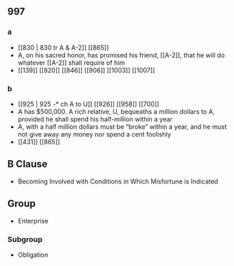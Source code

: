 ## 997
### a
- [[830 | 830 tr A &amp; A-2]] [[865]] 
- A, on his sacred honor, has promised his friend, [[A-2]], that he will do whatever [[A-2]] shall require of him
- [[139]] [[820]] [[846]] [[906]] [[1003]] [[1007]] 

### b
- [[925 | 925 -* ch A to U]] [[926]] [[958]] [[700]] 
- A has $500,000. A rich relative, U, bequeaths a million dollars to A, provided he shall spend his half-million within a year
- A, with a half million dollars must be “broke” within a year, and he must not give away any money nor spend a cent foolishly
- [[431]] [[865]] 

## B Clause
- Becoming Involved with Conditions in Which Misfortune is Indicated

## Group
- Enterprise

### Subgroup
- Obligation

